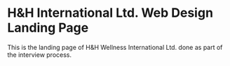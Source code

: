 # H&H International Ltd. Web Design Landing Page #

This is the landing page of H&H Wellness International Ltd. done as part of the interview process.
